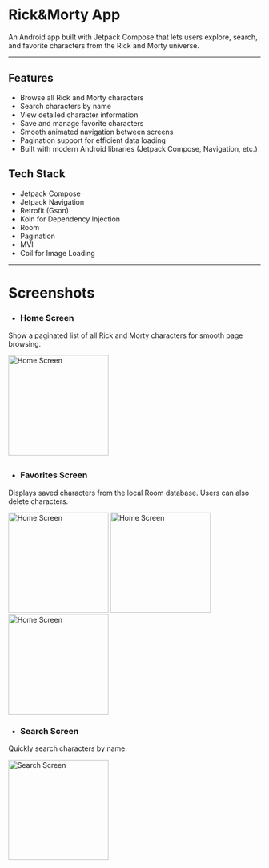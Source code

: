 # Rick&Morty App

An Android app built with Jetpack Compose that lets users explore, search, and favorite characters from the Rick and Morty universe. 
***
## Features
- Browse all Rick and Morty characters
- Search characters by name
- View detailed character information
- Save and manage favorite characters
- Smooth animated navigation between screens
- Pagination support for efficient data loading
- Built with modern Android libraries (Jetpack Compose, Navigation, etc.)

## Tech Stack
- Jetpack Compose  
- Jetpack Navigation
- Retrofit (Gson)  
- Koin for Dependency Injection
- Room 
- Pagination  
- MVI   
- Coil for Image Loading
***

# Screenshots
- ### Home Screen
Show a paginated list of all Rick and Morty characters for smooth page browsing.

<img src="https://github.com/user-attachments/assets/67c324b9-faed-4153-923c-50203f667d0d" alt="Home Screen" width="200" />

##

- ### Favorites Screen
Displays saved characters from the local Room database. Users can also delete characters.

<img src="https://github.com/user-attachments/assets/c813e291-eaae-4b37-8703-f51eec8c0e06" alt="Home Screen" width="200" />
<img src="https://github.com/user-attachments/assets/65388984-6745-4065-9e7b-acf13e434faa" alt="Home Screen" width="200" />
<img src="https://github.com/user-attachments/assets/c1b08a5e-f593-48e8-a347-a9ddc2491891" alt="Home Screen" width="200" />

- ### Search Screen 
Quickly search characters by name.

<img src="https://github.com/user-attachments/assets/c15bcdb2-4742-421b-8ea2-df9863cfe435" alt="Search Screen" width="200" />


